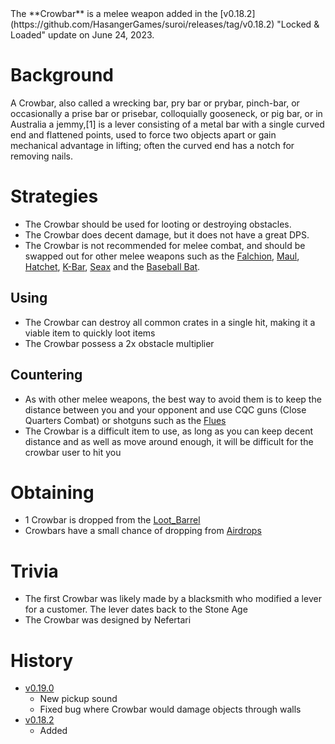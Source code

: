 <Stub />
The **Crowbar** is a melee weapon added in the [v0.18.2](https://github.com/HasangerGames/suroi/releases/tag/v0.18.2) "Locked & Loaded" update on June 24, 2023.

# Background

A Crowbar, also called a wrecking bar, pry bar or prybar, pinch-bar, or occasionally a prise bar or prisebar, colloquially gooseneck, or pig bar, or in Australia a jemmy,[1] is a lever consisting of a metal bar with a single curved end and flattened points, used to force two objects apart or gain mechanical advantage in lifting; often the curved end has a notch for removing nails.

# Strategies

- The Crowbar should be used for looting or destroying obstacles.
- The Crowbar does decent damage, but it does not have a great DPS.
- The Crowbar is not recommended for melee combat, and should be swapped out for other melee weapons such as the [Falchion](/weapons/melee/falchion), [Maul](/weapons/melee/maul), [Hatchet](/weapons/melee/hatchet), [K-Bar](/weapons/melee/kbar), [Seax](/weapons/melee/seax) and the [Baseball Bat](/weapons/melee/baseball_bat).

## Using

- The Crowbar can destroy all common crates in a single hit, making it a viable item to quickly loot items
- The Crowbar possess a 2x obstacle multiplier

## Countering

- As with other melee weapons, the best way to avoid them is to keep the distance between you and your opponent and use CQC guns (Close Quarters Combat) or shotguns such as the [Flues](/weapons/guns/flues)
- The Crowbar is a difficult item to use, as long as you can keep decent distance and as well as move around enough, it will be difficult for the crowbar user to hit you

# Obtaining

- 1 Crowbar is dropped from the [Loot_Barrel](/obstacles/loot_barrel) 
- Crowbars have a small chance of dropping from [Airdrops](/obstacles/aidrops) 

# Trivia

- The first Crowbar was likely made by a blacksmith who modified a lever for a customer. The lever dates back to the Stone Age
- The Crowbar was designed by Nefertari

# History

- [v0.19.0](https://github.com/HasangerGames/suroi/releases/tag/v0.19.0)
  - New pickup sound
  - Fixed bug where Crowbar would damage objects through walls
- [v0.18.2](https://github.com/HasangerGames/suroi/releases/tag/v0.18.2)
  - Added
